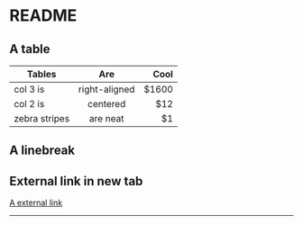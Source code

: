 # README

## A table
| Tables        | Are           | Cool  |
| ------------- |:-------------:| -----:|
| col 3 is      | right-aligned | $1600 |
| col 2 is      | centered      |   $12 |
| zebra stripes | are neat      |    $1 |

## A linebreak

## External link in new tab

<a href="http://google.ch" target="_blank">
  A external link
</a>

---
